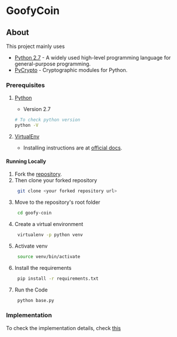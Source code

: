 # GoofyCoin

## About

This project mainly uses

* [Python 2.7](https://www.python.org/) - A widely used high-level programming language for general-purpose programming.
* [PyCrypto](https://pypi.python.org/pypi/pycrypto) - Cryptographic modules for Python.

### Prerequisites

1. [Python](https://www.python.org)

   * Version 2.7

   ```bash
   # To check python version
   python -V
   ```

1. [VirtualEnv](https://virtualenv.pypa.io/en/stable/)

   * Installing instructions are at [official docs](https://virtualenv.pypa.io/en/stable/installation/).

#### Running Locally

1. Fork the [repository](https://github.com/pbteja1998/goofy-coin).
1. Then clone your forked repository
   ```bash
    git clone <your forked repository url>
   ```
1. Move to the repository's root folder
   ```bash
    cd goofy-coin
   ```
1. Create a virtual environment
   ```bash
    virtualenv -p python venv
   ```
1. Activate venv
   ```bash
    source venv/bin/activate
   ```
1. Install the requirements
   ```bash
    pip install -r requirements.txt
   ```
1. Run the Code
   ```bash
    python base.py
   ```

### Implementation
  To check the implementation details, check [this](Implementation.md)